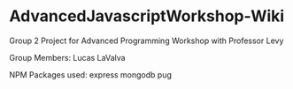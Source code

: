 # AdvancedJavascriptWorkshop-Wiki

Group 2 Project for Advanced Programming Workshop with Professor Levy

Group Members:
Lucas LaValva

NPM Packages used:
express
mongodb
pug
